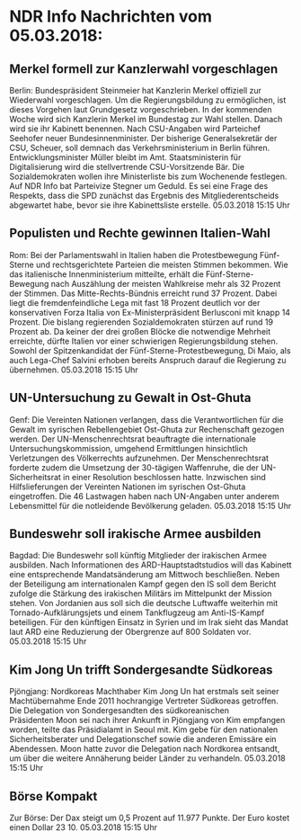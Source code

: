 # NDR Info Nachrichten vom 05.03.2018:


## Merkel formell zur Kanzlerwahl vorgeschlagen
Berlin: Bundespräsident Steinmeier hat Kanzlerin Merkel offiziell zur Wiederwahl vorgeschlagen. Um die Regierungsbildung zu ermöglichen, ist dieses Vorgehen laut Grundgesetz vorgeschrieben. In der kommenden Woche wird sich Kanzlerin Merkel im Bundestag zur Wahl stellen. Danach wird sie ihr Kabinett benennen. Nach CSU-Angaben wird Parteichef Seehofer neuer Bundesinnenminister. Der bisherige Generalsekretär der CSU, Scheuer, soll demnach das Verkehrsministerium in Berlin führen. Entwicklungsminister Müller bleibt im Amt. Staatsministerin für Digitalisierung wird die stellvertrende CSU-Vorsitzende Bär. Die Sozialdemokraten wollen ihre Ministerliste bis zum Wochenende festlegen. Auf NDR Info bat Parteivize Stegner um Geduld. Es sei eine Frage des Respekts, dass die SPD zunächst das Ergebnis des Mitgliederentscheids abgewartet habe, bevor sie ihre Kabinettsliste erstelle. 05.03.2018 15:15 Uhr 

## Populisten und Rechte gewinnen Italien-Wahl
Rom: Bei der Parlamentswahl in Italien haben die Protestbewegung Fünf-Sterne und rechtsgerichtete Parteien die meisten Stimmen bekommen. Wie das italienische Innenministerium mitteilte, erhält die Fünf-Sterne-Bewegung nach Auszählung der meisten Wahlkreise mehr als 32 Prozent der Stimmen. Das Mitte-Rechts-Bündnis erreicht rund 37 Prozent. Dabei liegt die fremdenfeindliche Lega mit fast 18 Prozent deutlich vor der konservativen Forza Italia von Ex-Ministerpräsident Berlusconi mit knapp 14 Prozent. Die bislang regierenden Sozialdemokraten stürzen auf rund 19 Prozent ab. Da keiner der drei großen Blöcke die notwendige Mehrheit erreichte, dürfte Italien vor einer schwierigen Regierungsbildung stehen. Sowohl der Spitzenkandidat der Fünf-Sterne-Protestbewegung, Di Maio, als auch Lega-Chef Salvini erhoben bereits Anspruch darauf die Regierung zu übernehmen. 05.03.2018 15:15 Uhr 

## UN-Untersuchung zu Gewalt in Ost-Ghuta
Genf: Die Vereinten Nationen verlangen, dass die Verantwortlichen für die Gewalt im syrischen Rebellengebiet Ost-Ghuta zur Rechenschaft gezogen werden. Der UN-Menschenrechtsrat beauftragte die internationale Untersuchungskommission, umgehend Ermittlungen hinsichtlich Verletzungen des Völkerrechts aufzunehmen. Der Menschenrechtsrat forderte zudem die Umsetzung der 30-tägigen Waffenruhe, die der UN-Sicherheitsrat in einer Resolution beschlossen hatte. Inzwischen sind Hilfslieferungen der Vereinten Nationen im syrischen Ost-Ghuta eingetroffen. Die 46 Lastwagen haben nach UN-Angaben unter anderem Lebensmittel für die notleidende Bevölkerung geladen. 05.03.2018 15:15 Uhr 

## Bundeswehr soll irakische Armee ausbilden
Bagdad: Die Bundeswehr soll künftig Mitglieder der irakischen Armee ausbilden. Nach Informationen des ARD-Hauptstadtstudios will das Kabinett eine entsprechende Mandatsänderung am Mittwoch beschließen. Neben der Beteiligung am internationalen Kampf gegen den IS soll dem Bericht zufolge die Stärkung des irakischen Militärs im Mittelpunkt der Mission stehen. Von Jordanien aus soll sich die deutsche Luftwaffe weiterhin mit Tornado-Aufklärungsjets und einem Tankflugzeug am Anti-IS-Kampf beteiligen. Für den künftigen Einsatz in Syrien und im Irak sieht das Mandat laut ARD eine Reduzierung der Obergrenze auf 800 Soldaten vor. 05.03.2018 15:15 Uhr 

## Kim Jong Un trifft Sondergesandte Südkoreas
Pjöngjang: Nordkoreas Machthaber Kim Jong Un hat erstmals seit seiner Machtübernahme Ende 2011 hochrangige Vertreter Südkoreas getroffen. Die Delegation von Sondergesandten des südkoreanischen Präsidenten Moon sei nach ihrer Ankunft in Pjöngjang von Kim empfangen worden, teilte das Präsidialamt in Seoul mit. Kim gebe für den nationalen Sicherheitsberater und Delegationschef sowie die anderen Emissäre ein Abendessen. Moon hatte zuvor die Delegation nach Nordkorea entsandt, um über die weitere Annäherung beider Länder zu verhandeln. 05.03.2018 15:15 Uhr 

## Börse Kompakt
Zur Börse: Der Dax steigt um 0,5 Prozent auf 11.977 Punkte. Der Euro kostet einen Dollar 23 10. 05.03.2018 15:15 Uhr 
